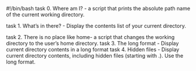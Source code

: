 
#!/bin/bash
task 0. Where am I? - a script that prints the absolute path name of the current working directory.

task 1. What’s in there? - Display the contents list of your current directory.

task 2. There is no place like home- a script that changes the working directory to the user’s home directory.
task 3. The long format - Display current directory contents in a long format
task 4. Hidden files - Display current directory contents, including hidden files (starting with .). Use the long format.












